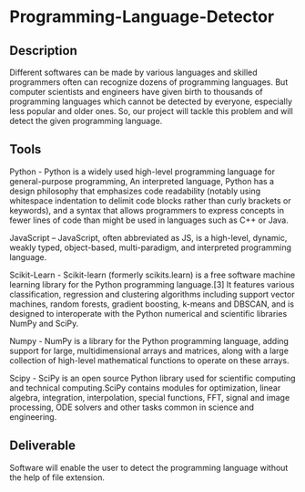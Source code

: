 # Programming-Language-Detector

## Description
Different softwares can be made by various languages and skilled programmers often can recognize dozens of programming languages. But computer scientists and engineers have given birth to thousands of programming languages which cannot be detected by everyone, especially less popular and older ones. So, our project will tackle this problem and will detect the given programming  language.

## Tools
Python - Python is a widely used high-level programming language for general-purpose programming, An interpreted language, Python has a design philosophy that emphasizes code readability (notably using whitespace indentation to delimit code blocks rather than curly brackets or keywords), and a syntax that allows programmers to express concepts in fewer lines of code than might be used in languages 	such as C++ or Java.

JavaScript – JavaScript, often abbreviated as JS, is a high-level, dynamic, weakly typed, object-based, multi-paradigm, and interpreted programming language.

Scikit-Learn - Scikit-learn (formerly scikits.learn) is a free software machine learning library for the Python programming language.[3] It features various classification, regression and clustering algorithms including support vector machines, random forests, gradient boosting, k-means and DBSCAN, and is designed to interoperate with the Python numerical and scientific libraries NumPy and SciPy.

Numpy - NumPy is a library for the Python programming language, adding support for large, multidimensional arrays and matrices, along with a large collection of high-level mathematical functions to operate on these arrays.

Scipy - SciPy is an open source Python library used for scientific computing and technical computing.SciPy contains modules for optimization, linear algebra, integration, interpolation, special functions, FFT, signal and image processing, ODE solvers and other tasks common in science and engineering.

## Deliverable
Software will enable the user to detect the programming language without the help of file extension.
